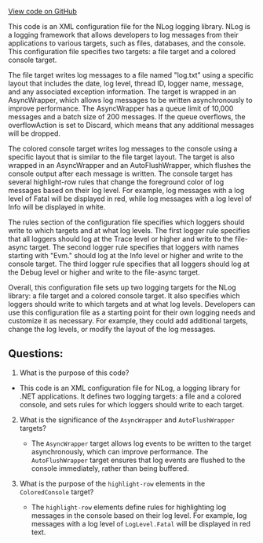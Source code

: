 [View code on GitHub](https://github.com/nethermindeth/nethermind/Nethermind.Blockchain.Test.Runner/NLog.config)

This code is an XML configuration file for the NLog logging library. NLog is a logging framework that allows developers to log messages from their applications to various targets, such as files, databases, and the console. This configuration file specifies two targets: a file target and a colored console target. 

The file target writes log messages to a file named "log.txt" using a specific layout that includes the date, log level, thread ID, logger name, message, and any associated exception information. The target is wrapped in an AsyncWrapper, which allows log messages to be written asynchronously to improve performance. The AsyncWrapper has a queue limit of 10,000 messages and a batch size of 200 messages. If the queue overflows, the overflowAction is set to Discard, which means that any additional messages will be dropped.

The colored console target writes log messages to the console using a specific layout that is similar to the file target layout. The target is also wrapped in an AsyncWrapper and an AutoFlushWrapper, which flushes the console output after each message is written. The console target has several highlight-row rules that change the foreground color of log messages based on their log level. For example, log messages with a log level of Fatal will be displayed in red, while log messages with a log level of Info will be displayed in white.

The rules section of the configuration file specifies which loggers should write to which targets and at what log levels. The first logger rule specifies that all loggers should log at the Trace level or higher and write to the file-async target. The second logger rule specifies that loggers with names starting with "Evm." should log at the Info level or higher and write to the console target. The third logger rule specifies that all loggers should log at the Debug level or higher and write to the file-async target.

Overall, this configuration file sets up two logging targets for the NLog library: a file target and a colored console target. It also specifies which loggers should write to which targets and at what log levels. Developers can use this configuration file as a starting point for their own logging needs and customize it as necessary. For example, they could add additional targets, change the log levels, or modify the layout of the log messages.
## Questions: 
 1. What is the purpose of this code?
   - This code is an XML configuration file for NLog, a logging library for .NET applications. It defines two logging targets: a file and a colored console, and sets rules for which loggers should write to each target.

2. What is the significance of the `AsyncWrapper` and `AutoFlushWrapper` targets?
   - The `AsyncWrapper` target allows log events to be written to the target asynchronously, which can improve performance. The `AutoFlushWrapper` target ensures that log events are flushed to the console immediately, rather than being buffered.

3. What is the purpose of the `highlight-row` elements in the `ColoredConsole` target?
   - The `highlight-row` elements define rules for highlighting log messages in the console based on their log level. For example, log messages with a log level of `LogLevel.Fatal` will be displayed in red text.